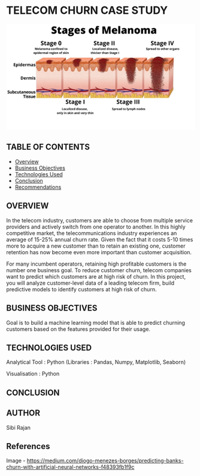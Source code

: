 # TELECOM CHURN CASE STUDY
<p align="center">
 <img  src="1.png">
</p>


## TABLE OF CONTENTS
* [Overview](#overview)
* [Business Objectives](#business-objectives)
* [Technologies Used](#technologies-used)
* [Conclusion](#conclusion)
* [Recommendations](#recommendations)


## OVERVIEW

In the telecom industry, customers are able to choose from multiple service providers and actively switch from one operator to another. In this highly competitive market, the telecommunications industry experiences an average of 15-25% annual churn rate. Given the fact that it costs 5-10 times more to acquire a new customer than to retain an existing one, customer retention has now become even more important than customer acquisition.

For many incumbent operators, retaining high profitable customers is the number one business goal. To reduce customer churn, telecom companies want to predict which customers are at high risk of churn. In this project, you will analyze customer-level data of a leading telecom firm, build predictive models to identify customers at high risk of churn.


## BUSINESS OBJECTIVES

Goal is to build a machine learning model that is able to predict churning customers based on the features provided for their usage.


## TECHNOLOGIES USED

Analytical Tool : Python (Libraries : Pandas, Numpy, Matplotlib, Seaborn)
                  
Visualisation   : Python


## CONCLUSION



## AUTHOR
Sibi Rajan 

## References
Image - https://medium.com/diogo-menezes-borges/predicting-banks-churn-with-artificial-neural-networks-f48393fb1f9c
